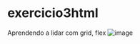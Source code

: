 # exercicio3html
Aprendendo a lidar com grid, flex
![image](https://user-images.githubusercontent.com/102301140/218757215-584b0c59-1f36-448d-96aa-0c192203d5d8.png)

